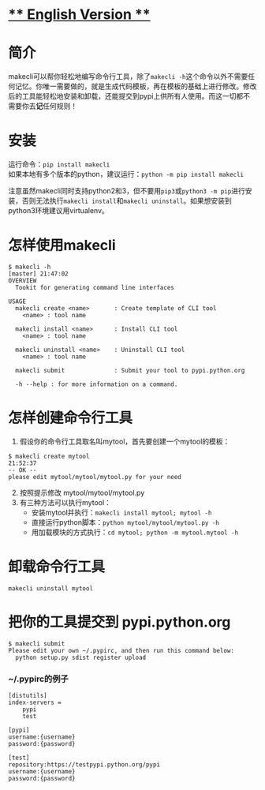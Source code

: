# [** English Version **](https://github.com/qorzj/makecli/blob/master/README-en.md)

# 简介
makecli可以帮你轻松地编写命令行工具，除了`makecli -h`这个命令以外不需要任何记忆。你唯一需要做的，就是生成代码模板，再在模板的基础上进行修改。修改后的工具能轻松地安装和卸载，还能提交到pypi上供所有人使用。而这一切都不需要你去**记**任何规则！

# 安装
运行命令：`pip install makecli`  
如果本地有多个版本的python，建议运行：`python -m pip install makecli`  

注意虽然makecli同时支持python2和3，但不要用`pip3`或`python3 -m pip`进行安装，否则无法执行`makecli install`和`makecli uninstall`。如果想安装到python3环境建议用virtualenv。

# 怎样使用makecli
```
$ makecli -h                                                                                                     [master] 21:47:02
OVERVIEW
  Tookit for generating command line interfaces

USAGE
  makecli create <name>       : Create template of CLI tool
    <name> : tool name

  makecli install <name>      : Install CLI tool
    <name> : tool name

  makecli uninstall <name>    : Uninstall CLI tool
    <name> : tool name

  makecli submit              : Submit your tool to pypi.python.org

  -h --help : for more information on a command.

```

# 怎样创建命令行工具
1. 假设你的命令行工具取名叫mytool，首先要创建一个mytool的模板：
```
$ makecli create mytool                                                                                                           21:52:37
-- OK --
please edit mytool/mytool/mytool.py for your need

```

2. 按照提示修改 mytool/mytool/mytool.py
3. 有三种方法可以执行mytool：
    * 安装mytool并执行：`makecli install mytool; mytool -h`
    * 直接运行python脚本：`python mytool/mytool/mytool.py -h`
    * 用加载模块的方式执行：`cd mytool; python -m mytool.mytool -h`

# 卸载命令行工具
`makecli uninstall mytool`

# 把你的工具提交到 pypi.python.org  

```
$ makecli submit
Please edit your own ~/.pypirc, and then run this command below:
  python setup.py sdist register upload
```

### ~/.pypirc的例子
```
[distutils]
index-servers =
    pypi
    test

[pypi]
username:{username}
password:{password}

[test]
repository:https://testpypi.python.org/pypi
username:{username}
password:{password}
```
